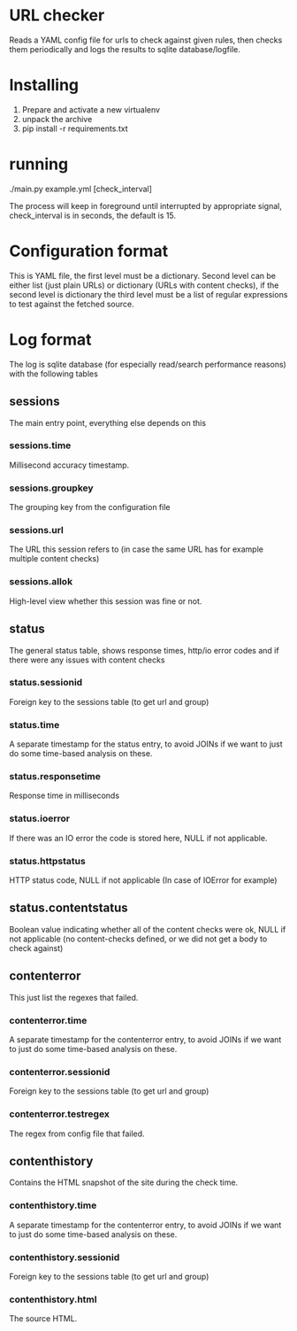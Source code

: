 # URL checker

Reads a YAML config file for urls to check against given rules, then checks them periodically and logs the results to sqlite database/logfile.

# Installing

  1. Prepare and activate a new virtualenv
  3. unpack the archive
  2. pip install -r requirements.txt

# running

  ./main.py example.yml [check_interval]

The process will keep in foreground until interrupted by appropriate signal, check_interval is in seconds, the default is 15.

# Configuration format

This is YAML file, the first level must be a dictionary. Second level can be either list (just plain URLs) or dictionary (URLs with content checks), if the second level is dictionary the third level must be a list of regular expressions to test against the fetched source.

# Log format

The log is sqlite database (for especially read/search performance reasons) with the following tables

## sessions

The main entry point, everything else depends on this

### sessions.time

Millisecond accuracy timestamp.

### sessions.groupkey

The grouping key from the configuration file

### sessions.url

The URL this session refers to (in case the same URL has for example multiple content checks)

### sessions.allok

High-level view whether this session was fine or not.

## status

The general status table, shows response times, http/io error codes and if there were any issues with content checks

### status.sessionid

Foreign key to the sessions table (to get url and group)

### status.time

A separate timestamp for the status entry, to avoid JOINs if we want to just do some time-based analysis on these.

### status.responsetime

Response time in milliseconds 

### status.ioerror

If there was an IO error the code is stored here, NULL if not applicable.

### status.httpstatus

HTTP status code, NULL if not applicable (In case of IOError for example)

## status.contentstatus

Boolean value indicating whether all of the content checks were ok, NULL if not applicable (no content-checks defined, or we did not get a body to check against)

## contenterror

This just list the regexes that failed.

### contenterror.time

A separate timestamp for the contenterror entry, to avoid JOINs if we want to just do some time-based analysis on these.

### contenterror.sessionid

Foreign key to the sessions table (to get url and group)

### contenterror.testregex

The regex from config file that failed.

## contenthistory

Contains the HTML snapshot of the site during the check time.

### contenthistory.time

A separate timestamp for the contenterror entry, to avoid JOINs if we want to just do some time-based analysis on these.

### contenthistory.sessionid

Foreign key to the sessions table (to get url and group)

### contenthistory.html

The source HTML.

